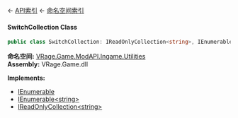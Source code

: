← [API索引](Api-Index) ← [命名空间索引](Namespace-Index)

#### SwitchCollection Class

```csharp
public class SwitchCollection: IReadOnlyCollection<string>, IEnumerable<string>, IEnumerable
```

**命名空间:** [VRage.Game.ModAPI.Ingame.Utilities](VRage.Game.ModAPI.Ingame.Utilities)  
**Assembly:** VRage.Game.dll

**Implements:**  
* [IEnumerable](https://docs.microsoft.com/en-us/dotnet/api/System.Collections.IEnumerable?view=netframework-4.6)  
* [IEnumerable&lt;string&gt;](https://docs.microsoft.com/en-us/dotnet/api/System.Collections.Generic.IEnumerable-1?view=netframework-4.6)  
* [IReadOnlyCollection&lt;string&gt;](https://docs.microsoft.com/en-us/dotnet/api/System.Collections.Generic.IReadOnlyCollection-1?view=netframework-4.6)

